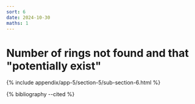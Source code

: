 ```yaml
---
sort: 6
date: 2024-10-30
maths: 1
---
```


# Number of rings not found and that "potentially exist"

{% include appendix/app-5/section-5/sub-section-6.html %}

{% bibliography --cited %}

